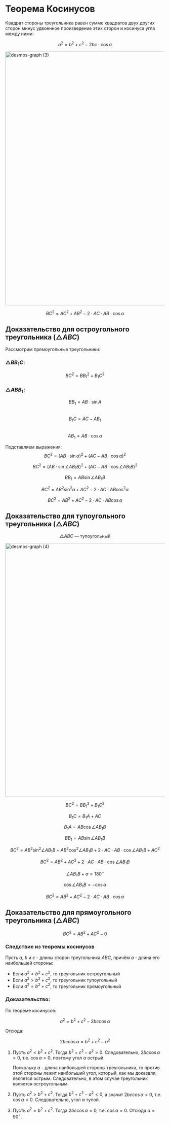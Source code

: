 # Теорема Косинусов

Квадрат стороны треугольника равен сумме квадратов двух других сторон минус удвоенное произведение этих сторон и косинуса угла между ними:

$$a^2 = b^2 + c^2 - 2bc \cdot \cos\alpha$$

<img width="1200" height="800" alt="desmos-graph (3)" src="https://github.com/user-attachments/assets/3dc272bc-9544-4f59-8248-b9922722d2c2" />


$$BC^2 = AC^2 + AB^2 - 2 \cdot AC \cdot AB \cdot \cos\alpha$$

## Доказательство для остроугольного треугольника ($\triangle ABC$)

Рассмотрим прямоугольные треугольники:

### $\triangle BB_1C$:
$$BC^2 = BB_1^2 + B_1C^2$$

### $\triangle ABB_1$:
$$BB_1 = AB \cdot \sin A$$  
$$B_1C = AC - AB_1$$  
$$AB_1 = AB \cdot \cos\alpha$$

Подставляем выражения:
$$BC^2 = (AB \cdot \sin\alpha)^2 + (AC - AB \cdot \cos\alpha)^2$$

$$ BC^2 = (AB \cdot \sin \angle AB_1B)^2 + (AC - AB \cdot \cos \angle AB_1B)^2 $$


$$ 
BB_1 = AB \sin \angle AB_1B 
$$

$$ 
BC^2 = AB^2 \sin^2 \alpha + AC^2 - 2 \cdot AC \cdot AB \cos^2 \alpha 
$$

$$ 
BC^2 = AB^2 + AC^2 - 2 \cdot AC \cdot AB \cos \alpha 
$$
## Доказательство для тупоугольного треугольника ($\triangle ABC$)
$$ 
\triangle ABC \text{ — тупоугольный} 
$$

<img width="800" height="800" alt="desmos-graph (4)" src="https://github.com/user-attachments/assets/b7d7ec64-f54c-464b-9408-6a041eda2ee8" />

$$ 
BC^2 = BB_1^2 + B_1C^2 
$$

$$ 
B_1C = B_1A + AC 
$$

$$ 
B_1A = AB \cos \angle AB_1B 
$$

$$ 
BB_1 = AB \sin \angle AB_1B 
$$

$$ 
BC^2 = AB^2 \sin^2 \angle AB_1B + AB^2 \cos^2 \angle AB_1B + 2 \cdot AC \cdot AB \cdot \cos \angle AB_1B + AC^2 
$$

$$ 
BC^2 = AB^2 + AC^2 + 2 \cdot AC \cdot AB \cdot \cos \angle AB_1B 
$$

$$ 
\angle AB_1B + \alpha = 180^\circ 
$$

$$ 
\cos \angle AB_1B = -\cos \alpha 
$$

$$ 
BC^2 = AB^2 + AC^2 - 2 \cdot AC \cdot AB \cdot \cos \alpha 
$$

## Доказательство для прямоугольного треугольника ($\triangle ABC$)

$$ 
BC^2 = AB^2 + AC^2 - 0
$$

### Следствие из теоремы косинусов

Пусть $a$, $b$ и $c$ - длины сторон треугольника $ABC$, причём $a$ - длина его наибольшей стороны:

- Если $a^2 < b^2 + c^2$, то треугольник остроугольный
- Если $a^2 > b^2 + c^2$, то треугольник тупоугольный
- Если $a^2 = b^2 + c^2$, то треугольник прямоугольный
### Доказательство:

По теореме косинусов:

$$a^2 = b^2 + c^2 - 2bc \cos \alpha$$

Отсюда:

$$2bc \cos \alpha = b^2 + c^2 - a^2$$




1. Пусть $a^2 < b^2 + c^2$. Тогда $b^2 + c^2 - a^2 > 0$. Следовательно, $2bc \cos \alpha > 0$, т.е. $\cos \alpha > 0$, поэтому угол $\alpha$ острый.

   Поскольку $a$ - длина наибольшей стороны треугольника, то против этой стороны лежит наибольший угол, который, как мы доказали, является острым. Следовательно, в этом случае треугольник является остроугольным.

2. Пусть $a^2 > b^2 + c^2$. Тогда $b^2 + c^2 - a^2 < 0$, а значит $2bc \cos \alpha < 0$, т.е. $\cos \alpha < 0$. Следовательно, угол $\alpha$ тупой.

3. Пусть $a^2 = b^2 + c^2$. Тогда $2bc \cos \alpha = 0$, т.е. $\cos \alpha = 0$. Отсюда $\alpha = 90^\circ$.
